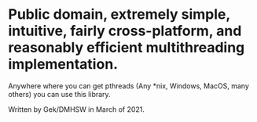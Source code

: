 # Public domain, extremely simple, intuitive, fairly cross-platform, and reasonably efficient multithreading implementation.

Anywhere where you can get pthreads (Any *nix, Windows, MacOS, many others) you can use this library.

Written by Gek/DMHSW in March of 2021.
